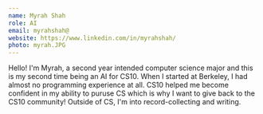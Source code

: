 ```yaml
---
name: Myrah Shah
role: AI
email: myrahshah@
website: https://www.linkedin.com/in/myrahshah/
photo: myrah.JPG
---
```

Hello! I'm Myrah, a second year intended computer science major and this is my second time being an AI for CS10. When I started at Berkeley, I had almost no programming experience at all. CS10 helped me become confident in my ability to puruse CS which is why I want to give back to the CS10 community! Outside of CS, I'm into record-collecting and writing.
